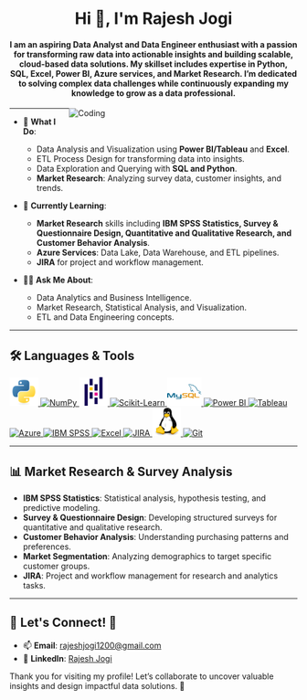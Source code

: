 <!-- ![logo](https://github.com/RAJESHJOGI1200/RAJESHJOGI1200/blob/main/coverimage.png) -->

<h1 align="center">Hi 👋, I'm Rajesh Jogi</h1>  
<h4 align="center">I am an aspiring Data Analyst and Data Engineer enthusiast with a passion for transforming raw data into actionable insights and building scalable, cloud-based data solutions. My skillset includes expertise in Python, SQL, Excel, Power BI, Azure services, and Market Research. I’m dedicated to solving complex data challenges while continuously expanding my knowledge to grow as a data professional.</h4>  

<img align="right" alt="Coding" width="400" src="https://miro.medium.com/v2/resize:fit:679/1*zVnWJtyGOX_kUIDm6ccCfQ.gif">  

---

- 🔭 **What I Do**:  
  - Data Analysis and Visualization using **Power BI/Tableau** and **Excel**.  
  - ETL Process Design for transforming data into insights.   
  - Data Exploration and Querying with **SQL and Python**.  
  - **Market Research**: Analyzing survey data, customer insights, and trends.  

- 🌱 **Currently Learning**:  
  - **Market Research** skills including **IBM SPSS Statistics, Survey & Questionnaire Design, Quantitative and Qualitative Research, and Customer Behavior Analysis**.  
  - **Azure Services**: Data Lake, Data Warehouse, and ETL pipelines.
  - **JIRA** for project and workflow management.

- 👨‍💻 **Ask Me About**:  
  - Data Analytics and Business Intelligence.  
  - Market Research, Statistical Analysis, and Visualization.  
  - ETL and Data Engineering concepts.  

---

## 🛠️ Languages & Tools  
<p align="left">  
  <a href="https://www.python.org" target="_blank" rel="noreferrer">  
    <img src="https://raw.githubusercontent.com/devicons/devicon/master/icons/python/python-original.svg" alt="Python" width="50" height="50"/>  
  </a>  
  <a href="https://numpy.org/" target="_blank" rel="noreferrer">  
    <img src="https://upload.wikimedia.org/wikipedia/commons/3/31/NumPy_logo_2020.svg" alt="NumPy" width="50" height="50"/>  
  </a>  
  <a href="https://pandas.pydata.org/" target="_blank" rel="noreferrer">  
    <img src="https://raw.githubusercontent.com/devicons/devicon/2ae2a900d2f041da66e950e4d48052658d850630/icons/pandas/pandas-original.svg" alt="Pandas" width="50" height="50"/>  
  </a>  
  <a href="https://scikit-learn.org/" target="_blank" rel="noreferrer">  
    <img src="https://upload.wikimedia.org/wikipedia/commons/0/05/Scikit_learn_logo_small.svg" alt="Scikit-Learn" width="50" height="50"/>  
  </a>  
  <a href="https://www.mysql.com/" target="_blank" rel="noreferrer">  
    <img src="https://raw.githubusercontent.com/devicons/devicon/master/icons/mysql/mysql-original-wordmark.svg" alt="MySQL" width="60" height="50"/>  
  </a>  
  <a href="https://powerbi.microsoft.com/" target="_blank" rel="noreferrer">  
    <img src="https://upload.wikimedia.org/wikipedia/commons/c/cf/New_Power_BI_Logo.svg" alt="Power BI" width="50" height="50"/>  
  </a>  
  <a href="https://www.tableau.com/" target="_blank" rel="noreferrer">  
    <img src="https://upload.wikimedia.org/wikipedia/commons/4/4b/Tableau_Logo.png" alt="Tableau" width="90" height="50"/>  
  </a>  
  <a href="https://azure.microsoft.com/en-in/" target="_blank" rel="noreferrer">  
    <img src="https://www.vectorlogo.zone/logos/microsoft_azure/microsoft_azure-icon.svg" alt="Azure" width="50" height="50"/>  
  </a>  
  <a href="https://www.ibm.com/products/spss-statistics" target="_blank" rel="noreferrer">  
    <img src="https://upload.wikimedia.org/wikipedia/commons/8/88/SPSS_Logo.png" alt="IBM SPSS" width="50" height="50"/>  
  </a>  
  <a href="https://www.microsoft.com/en-us/microsoft-365/excel" target="_blank" rel="noreferrer">  
    <img src="https://upload.wikimedia.org/wikipedia/commons/7/7f/Microsoft_Office_Excel_%282018%E2%80%93present%29.svg" alt="Excel" width="50" height="50"/>  
  </a>  
  <a href="https://www.atlassian.com/software/jira" target="_blank" rel="noreferrer">  
    <img src="https://seeklogo.com/images/J/jira-logo-FD39A7B162-seeklogo.com.png" alt="JIRA" width="50" height="50"/>  
  </a>  
  <a href="https://www.linux.org/" target="_blank" rel="noreferrer">  
    <img src="https://raw.githubusercontent.com/devicons/devicon/master/icons/linux/linux-original.svg" alt="Linux" width="50" height="50"/>  
  </a>  
  <a href="https://git-scm.com/" target="_blank" rel="noreferrer">  
    <img src="https://www.vectorlogo.zone/logos/git-scm/git-scm-icon.svg" alt="Git" width="50" height="50"/>  
  </a>  
</p>  

---

## 📊 Market Research & Survey Analysis  

- **IBM SPSS Statistics**: Statistical analysis, hypothesis testing, and predictive modeling.  
- **Survey & Questionnaire Design**: Developing structured surveys for quantitative and qualitative research.  
- **Customer Behavior Analysis**: Understanding purchasing patterns and preferences.  
- **Market Segmentation**: Analyzing demographics to target specific customer groups.  
- **JIRA**: Project and workflow management for research and analytics tasks.  

---

## 🔗 Let's Connect! 🤝  
- 📫 **Email**: [rajeshjogi1200@gmail.com](mailto:rajeshjogi1200@gmail.com)  
- 💼 **LinkedIn**: [Rajesh Jogi](https://www.linkedin.com/in/rajesh-jogi-967102240/)  

Thank you for visiting my profile! Let’s collaborate to uncover valuable insights and design impactful data solutions. 🚀  
